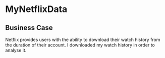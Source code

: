 # MyNetflixData

## Business Case
Netflix provides users with the ability to download their watch history from the duration of their account. I downloaded my watch history in order to analyse it.
